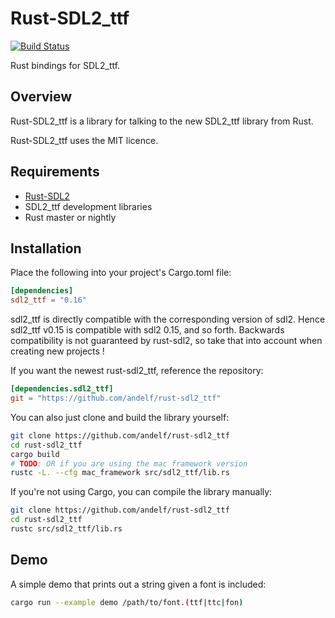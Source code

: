 Rust-SDL2_ttf
=============

[![Build Status](https://travis-ci.org/andelf/rust-sdl2_ttf.svg?branch=master)](https://travis-ci.org/andelf/rust-sdl2_ttf)

Rust bindings for SDL2_ttf.

## Overview

Rust-SDL2_ttf is a library for talking to the new SDL2_ttf library from Rust.

Rust-SDL2_ttf uses the MIT licence.

## Requirements

* [Rust-SDL2](https://github.com/AngryLawyer/rust-sdl2)
* SDL2_ttf development libraries
* Rust master or nightly

## Installation

Place the following into your project's Cargo.toml file:

```toml
[dependencies]
sdl2_ttf = "0.16"
```

sdl2_ttf is directly compatible with the corresponding version of sdl2.
Hence sdl2_ttf v0.15 is compatible with sdl2 0.15, and so forth.
Backwards compatibility is not guaranteed by rust-sdl2, so take that into
account when creating new projects !

If you want the newest rust-sdl2_ttf, reference the repository:

```toml
[dependencies.sdl2_ttf]
git = "https://github.com/andelf/rust-sdl2_ttf"
```

You can also just clone and build the library yourself:

```bash
git clone https://github.com/andelf/rust-sdl2_ttf
cd rust-sdl2_ttf
cargo build
# TODO: OR if you are using the mac framework version
rustc -L. --cfg mac_framework src/sdl2_ttf/lib.rs
```

If you're not using Cargo, you can compile the library manually:

```bash
git clone https://github.com/andelf/rust-sdl2_ttf
cd rust-sdl2_ttf
rustc src/sdl2_ttf/lib.rs
```

## Demo

A simple demo that prints out a string given a font is included:

```bash
cargo run --example demo /path/to/font.(ttf|ttc|fon)
```
